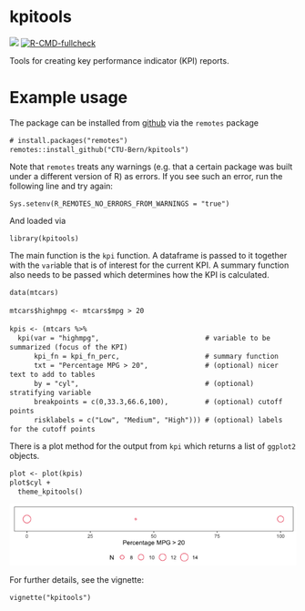 <!-- README.md is generated from README.Rmd. Please edit that file -->

kpitools
========

[![](https://img.shields.io/badge/dev%20version-0.1.0-blue.svg)](https://github.com/CTU-Bern/kpitools)
[![R-CMD-fullcheck](https://github.com/CTU-Bern/kpitools/actions/workflows/R-CMD-full.yaml/badge.svg)](https://github.com/CTU-Bern/kpitools/actions/workflows/R-CMD-full.yaml)

Tools for creating key performance indicator (KPI) reports.

Example usage
=============

The package can be installed from
[github](https://github.com/CTU-Bern/kpitools) via the `remotes` package

    # install.packages("remotes")
    remotes::install_github("CTU-Bern/kpitools")

Note that `remotes` treats any warnings (e.g. that a certain package was
built under a different version of R) as errors. If you see such an
error, run the following line and try again:

    Sys.setenv(R_REMOTES_NO_ERRORS_FROM_WARNINGS = "true")

And loaded via

    library(kpitools)

The main function is the `kpi` function. A dataframe is passed to it
together with the `var`iable that is of interest for the current KPI. A
summary function also needs to be passed which determines how the KPI is
calculated.

    data(mtcars)

    mtcars$highmpg <- mtcars$mpg > 20

    kpis <- (mtcars %>%
      kpi(var = "highmpg",                          # variable to be summarized (focus of the KPI)  
          kpi_fn = kpi_fn_perc,                     # summary function   
          txt = "Percentage MPG > 20",              # (optional) nicer text to add to tables 
          by = "cyl",                               # (optional) stratifying variable 
          breakpoints = c(0,33.3,66.6,100),         # (optional) cutoff points 
          risklabels = c("Low", "Medium", "High"))) # (optional) labels for the cutoff points

There is a plot method for the output from `kpi` which returns a list of
`ggplot2` objects.

    plot <- plot(kpis)
    plot$cyl +
      theme_kpitools()

![](man/figures/README-unnamed-chunk-4-1.png)

For further details, see the vignette:

    vignette("kpitools")
